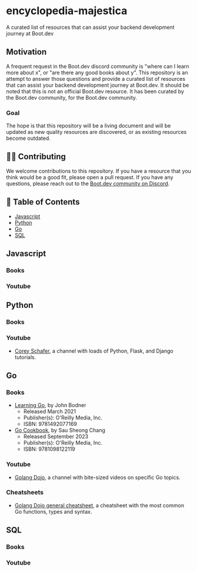# encyclopedia-majestica
A curated list of resources that can assist your backend development journey at Boot.dev

## Motivation

A frequent request in the Boot.dev discord community is "where can I learn more about x", or "are there any good books about y".
This repository is an attempt to answer those questions and provide a curated list of resources that can assist your backend development journey at Boot.dev.
It should be noted that this is not an official Boot.dev resource. It has been curated by the Boot.dev community, for the Boot.dev community.

### Goal
The hope is that this repository will be a living document and will be updated as new quality resources are discovered, or as existing resources become outdated.

## 🤘🏻 Contributing

We welcome contributions to this repository. If you have a resource that you think would be a good fit, please open a pull request. If you have any questions, please reach out to the [Boot.dev community on Discord](https://discord.gg/EEkFwbv).


## :book: Table of Contents

- [Javascript](#javascript)
- [Python](#python)
- [Go](#go)
- [SQL](#sql)

## Javascript
### Books
### Youtube
## Python
### Books
### Youtube
- [Corey Schafer](https://www.youtube.com/c/Coreyms), a channel with loads of Python, Flask, and Django tutorials.
## Go
### Books
- [Learning Go](https://www.oreilly.com/library/view/learning-go/9781492077206/), by John Bodner
  - Released March 2021
  - Publisher(s): O'Reilly Media, Inc.
  - ISBN: 9781492077169
- [Go Cookbook](https://www.oreilly.com/library/view/go-cookbook/9781098122102/), by Sau Sheong Chang
  - Released September 2023
  - Publisher(s): O'Reilly Media, Inc.
  - ISBN: 9781098122119
### Youtube
- [Golang Dojo](https://www.youtube.com/c/GolangDojo), a channel with bite-sized videos on specific Go topics.
### Cheatsheets
- [Golang Dojo general cheatsheet](https://github.com/thegolangdojo/cheatsheet/blob/main/cheatsheet.pdf), a cheatsheet with the most common Go functions, types and syntax.
## SQL
### Books
### Youtube
